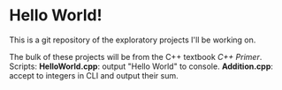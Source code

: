 # Hello World!
This is a git repository of the exploratory projects I'll be working on. 

The bulk of these projects will be from the C++ textbook _C++ Primer_.
Scripts:
**HelloWorld.cpp**: output "Hello World" to console.
**Addition.cpp**: accept to integers in CLI and output their sum.